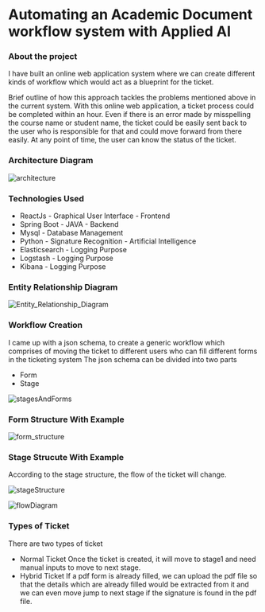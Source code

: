 # Automating an Academic Document workflow system with Applied AI

### About the project

I have built an online web application system where we can create different kinds of workflow which would act as a blueprint for the ticket.

Brief outline of how this approach tackles the problems mentioned above in the current system.
With this online web application, a ticket process could be completed within an hour.
Even if there is an error made by misspelling the course name or student name, the ticket could be easily sent back to the user who is responsible for that and could move forward from there easily.
At any point of time, the user can know the status of the ticket.


### Architecture Diagram

![architecture](https://user-images.githubusercontent.com/113312080/189729308-331bc23e-0f72-46b1-8e47-2ba7173d7499.png)


### Technologies Used

* ReactJs - Graphical User Interface - Frontend
* Spring Boot - JAVA - Backend
* Mysql - Database Management
* Python - Signature Recognition - Artificial Intelligence
* Elasticsearch - Logging Purpose
* Logstash - Logging Purpose
* Kibana - Logging Purpose


### Entity Relationship Diagram

![Entity_Relationship_Diagram](https://user-images.githubusercontent.com/113312080/189730509-d63645d6-3c45-48cc-9e1f-fa7d76c6eebd.png)


### Workflow Creation

I came up with a json schema, to create a generic workflow which comprises of moving the ticket to different users who can fill different forms in the ticketing system
The json schema can be divided into two parts
  * Form
  * Stage

![stagesAndForms](https://user-images.githubusercontent.com/113312080/189730796-b504c8c1-03be-4131-9792-d14563a1a76b.png)

### Form Structure With Example

![form_structure](https://user-images.githubusercontent.com/113312080/189731904-715f73c8-2035-45c6-8f3d-50a4f27d4bd1.PNG)

### Stage Strucute With Example

According to the stage structure, the flow of the ticket will change.

![stageStructure](https://user-images.githubusercontent.com/113312080/189735572-5160ef4c-074e-41cc-a6ce-2c32e22a6332.PNG)

![flowDiagram](https://user-images.githubusercontent.com/113312080/189735763-a61c1a51-ed1e-4915-b797-642033b378d4.PNG)


### Types of Ticket

There are two types of ticket
  * Normal Ticket
    Once the ticket is created, it will move to stage1 and need manual inputs to move to next stage.
  * Hybrid Ticket
     If a pdf form is already filled, we can upload the pdf file so that the details which are already filled would be extracted from it and we can even move jump to next stage if the signature is found in the pdf file.
